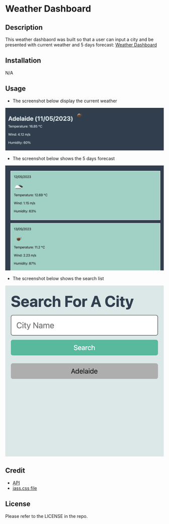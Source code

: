 # Weather Dashboard
## Description

This weather dashbaord was built so that a user can input a city and be presented with current weather and 5 days forecast: [Weather Dashboard](https://retnodamayanti.github.io/weather-dashboard/)

## Installation

N/A

## Usage
- The screenshot below display the current weather 

![current_weather](./assets/images/current.png)

- The screenshot below shows the 5 days forecast

![forecast](./assets/images/forecast.png)

- The screenshot below shows the search list

![search_listr](./assets/images/search_list.png)
 
## Credit
- [API](https://openweathermap.org)
- [jass.css file](https://git.bootcampcontent.com/University-of-Adelaide/UADEL-VIRT-FSF-PT-03-2023-U-LOLC/-/tree/main/06-Server-Side-APIs/01-Activities/27-Stu_Mini-Project)

## License

Please refer to the LICENSE in the repo.